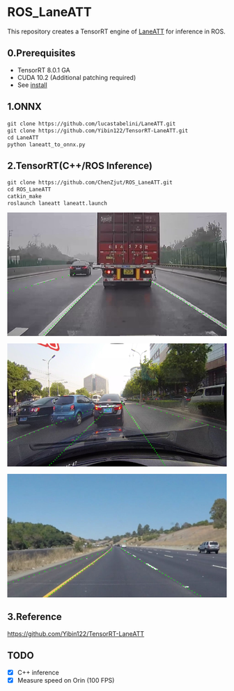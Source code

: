# ROS_LaneATT

This repository creates a TensorRT engine of [LaneATT](https://github.com/lucastabelini/LaneATT) for inference in ROS.

## 0.Prerequisites
- TensorRT 8.0.1 GA
- CUDA 10.2 (Additional patching required)
- See [install](https://github.com/lucastabelini/LaneATT#2-install)

## 1.ONNX
```
git clone https://github.com/lucastabelini/LaneATT.git
git clone https://github.com/Yibin122/TensorRT-LaneATT.git
cd LaneATT
python laneatt_to_onnx.py
```

## 2.TensorRT(C++/ROS  Inference)
```
git clone https://github.com/ChenZjut/ROS_LaneATT.git
cd ROS_LaneATT
catkin_make
roslaunch laneatt laneatt.launch
```
![pic1](./pic/1.png)

![pic2](./pic/2.png)

![pic3](./pic/3.png)

## 3.Reference

https://github.com/Yibin122/TensorRT-LaneATT

## TODO
- [x] C++ inference
- [x] Measure speed on Orin (100 FPS)

